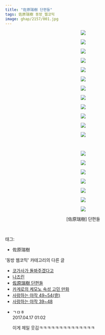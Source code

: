 ```yaml
---
title: "佐原瑞樹 단편들"
tags: 佐原瑞樹 동방_웹코믹
image: ghap/2157/001.jpg
---
```

<div class="article">
<p style="text-align: center; clear: none; float: none;"></p>
<p style="text-align: center; clear: none; float: none;"></p>
<p style="text-align: center; clear: none; float: none;"></p>
<p style="text-align: center; clear: none; float: none;"></p>
<p style="text-align: center; clear: none; float: none;"></p>
<p style="text-align: center; clear: none; float: none;"></p>
<p style="text-align: center; clear: none; float: none;"></p>
<p style="text-align: center; clear: none; float: none;"></p>
<p style="text-align: center; clear: none; float: none;"></p>
<p style="text-align: center; clear: none; float: none;"></p>
<p style="text-align: center; clear: none; float: none;"></p>
<p style="text-align: center; clear: none; float: none;"></p>
<p style="text-align: center; clear: none; float: none;"></p>
<p style="text-align: center; clear: none; float: none;"></p>
<p style="text-align: center; clear: none; float: none;"></p>
<p style="text-align: center; clear: none; float: none;"></p>
<p style="text-align: center; clear: none; float: none;"></p>
<p style="text-align: center; clear: none; float: none;"></p>
<p style="text-align: center; clear: none; float: none;"></p>
<p style="text-align: center; clear: none; float: none;"></p>
<p style="text-align: center; clear: none; float: none;"></p>
<p style="text-align: center; clear: none; float: none;"><img src="{{ site.nasurl }}/ghap/2157/001.jpg"/></p>
<p style="text-align: center; clear: none; float: none;"><img src="{{ site.nasurl }}/ghap/2157/002.jpg"/></p>
<p style="text-align: center; clear: none; float: none;"><img src="{{ site.nasurl }}/ghap/2157/003.jpg"/></p>
<p style="text-align: center; clear: none; float: none;"><img src="{{ site.nasurl }}/ghap/2157/004.jpg"/></p>
<p style="text-align: center; clear: none; float: none;"><img src="{{ site.nasurl }}/ghap/2157/005.jpg"/></p>
<p style="text-align: center; clear: none; float: none;"><img src="{{ site.nasurl }}/ghap/2157/006.jpg"/></p>
<p style="text-align: center; clear: none; float: none;"><img src="{{ site.nasurl }}/ghap/2157/007.jpg"/></p>
<p style="text-align: center; clear: none; float: none;"><img src="{{ site.nasurl }}/ghap/2157/008.jpg"/></p>
<p style="text-align: center; clear: none; float: none;"><img src="{{ site.nasurl }}/ghap/2157/009.jpg"/></p>
<p style="text-align: center; clear: none; float: none;"><img src="{{ site.nasurl }}/ghap/2157/010.jpg"/></p>
<p style="text-align: center; clear: none; float: none;"><img src="{{ site.nasurl }}/ghap/2157/011.jpg"/></p>
<p style="text-align: center; clear: none; float: none;"><img src="{{ site.nasurl }}/ghap/2157/012.jpg"/></p>
<p style="text-align: center; clear: none; float: none;"><br/></p>
<p style="text-align: center; clear: none; float: none;"><img src="{{ site.nasurl }}/ghap/2157/013.jpg"/></p>
<p style="text-align: center; clear: none; float: none;"><img src="{{ site.nasurl }}/ghap/2157/014.jpg"/></p>
<p style="text-align: center; clear: none; float: none;"><img src="{{ site.nasurl }}/ghap/2157/015.jpg"/></p>
<p style="text-align: center; clear: none; float: none;"><img src="{{ site.nasurl }}/ghap/2157/016.jpg"/></p>
<p style="text-align: center; clear: none; float: none;"><img src="{{ site.nasurl }}/ghap/2157/017.jpg"/></p>
<p style="text-align: center; clear: none; float: none;"><img src="{{ site.nasurl }}/ghap/2157/018.jpg"/></p>
<p style="text-align: center; clear: none; float: none;"><img src="{{ site.nasurl }}/ghap/2157/019.jpg"/></p>
<p style="text-align: center; clear: none; float: none;">[佐原瑞樹] 단편들</p>
<p style="text-align: center; clear: none; float: none;"><br/></p>
</div><div class="tagTrail">
<p>태그: </p>
<ul>
<li>佐原瑞樹</li>
</ul>
</div><div class="another">
<p>'동방 웹코믹' 카테고리의 다른 글</p>
<ul>
<li><a href="/2016-09-17-ghap_2191">코가사가 돌봐주겠다고</a></li>
<li><a href="/2016-09-14-ghap_2164">나즈린</a></li>
<li><a href="/2016-09-13-ghap_2157">佐原瑞樹 단편들</a></li>
<li><a href="/2016-09-12-ghap_2151">카게로의 케모노 속성 고민 만화</a></li>
<li><a href="/2016-09-12-ghap_2136">사랑하는 야작 49~54(完)</a></li>
<li><a href="/2016-09-12-ghap_2135">사랑하는 야작 39~48</a></li>
</ul>
</div><div class="cb_module cb_fluid">
<div class="cb_wrt cb_profile">
<div class="comment">
<ul>
<li class="cb_thumb_off" id="comment14966911">
<div class="cb_comment_area">
<div class="cb_info_area">
<div class="cb_section">
<span class="cb_nick_name">ㄱㅁㅎ</span>
</div>
<div class="cb_section">
<span class="cb_date">2017.04.17 01:02 </span>
</div>
</div>
<div class="cb_dsc_comment">
<p class="cb_dsc">
											이게 제일 웃김ㅋㅋㅋㅋㅋㅋㅋㅋㅋㅋㅋㅋㅋㅋ
										</p>
</div>
</div></li>
</ul>
</div>
</div><!-- commentList close -->
</div>